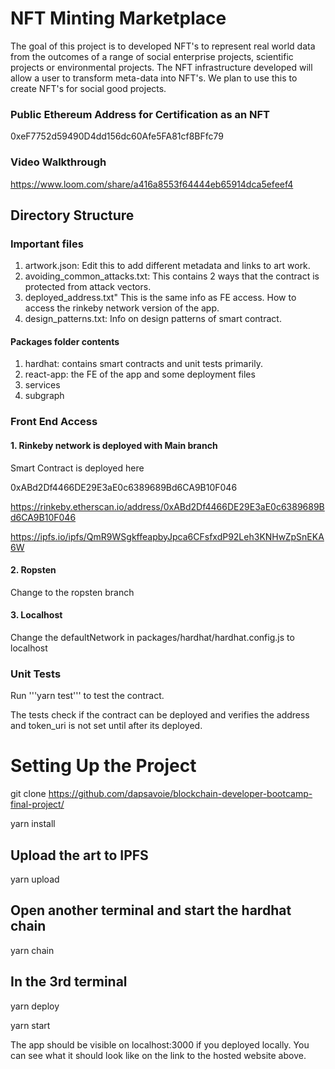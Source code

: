 # NFT Minting Marketplace

The goal of this project is to developed NFT's to represent real world data from the outcomes of a range of social enterprise projects, scientific projects or environmental projects. The NFT  infrastructure developed will allow a user to transform meta-data into NFT's. We plan to use this to create NFT's for social good projects.

### Public Ethereum Address for Certification as an NFT

0xeF7752d59490D4dd156dc60Afe5FA81cf8BFfc79

### Video Walkthrough

https://www.loom.com/share/a416a8553f64444eb65914dca5efeef4

## Directory Structure

### Important files

1. artwork.json: Edit this to add different metadata and links to art work. 
2. avoiding_common_attacks.txt: This contains 2 ways that the contract is protected from attack vectors.
3. deployed_address.txt" This is the same info as FE access. How to access the rinkeby network version of the app.
4. design_patterns.txt: Info on design patterns of smart contract.

#### Packages folder contents

1. hardhat: contains smart contracts and unit tests primarily.
2. react-app: the FE of the app and some deployment files
3. services
4. subgraph

### Front End Access

#### 1. Rinkeby network is deployed with Main branch

Smart Contract is deployed here

0xABd2Df4466DE29E3aE0c6389689Bd6CA9B10F046

https://rinkeby.etherscan.io/address/0xABd2Df4466DE29E3aE0c6389689Bd6CA9B10F046

https://ipfs.io/ipfs/QmR9WSgkffeapbyJpca6CFsfxdP92Leh3KNHwZpSnEKA6W

#### 2. Ropsten
Change to the ropsten branch

#### 3. Localhost

Change the defaultNetwork in packages/hardhat/hardhat.config.js to localhost


### Unit Tests

Run '''yarn test''' to test the contract. 

The tests check if the contract can be deployed and verifies the address and token_uri is not set until after its deployed.

# Setting Up the Project

git clone https://github.com/dapsavoie/blockchain-developer-bootcamp-final-project/

yarn install 

## Upload the art to IPFS

yarn upload 

## Open another terminal and start the hardhat chain

yarn chain

## In the 3rd terminal 

yarn deploy

yarn start

The app should be visible on localhost:3000 if you deployed locally. You can see what it should look like on the link to the hosted website above.
